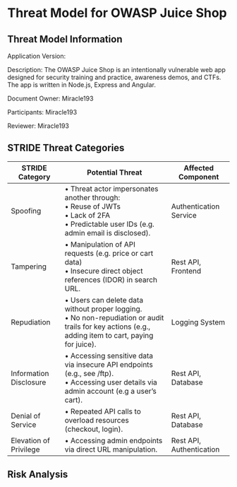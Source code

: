 # Threat Model for OWASP Juice Shop

## Threat Model Information
Application Version:

Description: The OWASP Juice Shop is an intentionally vulnerable web app designed for security training and practice, awareness demos, and CTFs. The app is written in Node.js, Express and Angular. 

Document Owner: Miracle193

Participants: Miracle193

Reviewer: Miracle193

## STRIDE Threat Categories
| STRIDE Category | Potential Threat | Affected Component | 
|---       |---       |---     |
| Spoofing | • Threat actor impersonates another through:<br>• Reuse of JWTs<br>• Lack of 2FA<br>• Predictable user IDs (e.g. admin email is disclosed). | Authentication Service |
| Tampering | • Manipulation of API requests (e.g. price or cart data)<br>• Insecure direct object references (IDOR) in search URL. | Rest API, Frontend |
| Repudiation | • Users can delete data without proper logging.<br>• No non-repudiation or audit trails for key actions (e.g., adding item to cart, paying for juice). | Logging System |
| Information Disclosure | • Accessing sensitive data via insecure API endpoints (e.g., see /ftp).<br>• Accessing user details via admin account (e.g a user’s cart). | Rest API, Database |
| Denial of Service | • Repeated API calls to overload resources (checkout, login). | Rest API, Database |
| Elevation of Privilege | • Accessing admin endpoints via direct URL manipulation. | Rest API, Authentication |

## Risk Analysis
